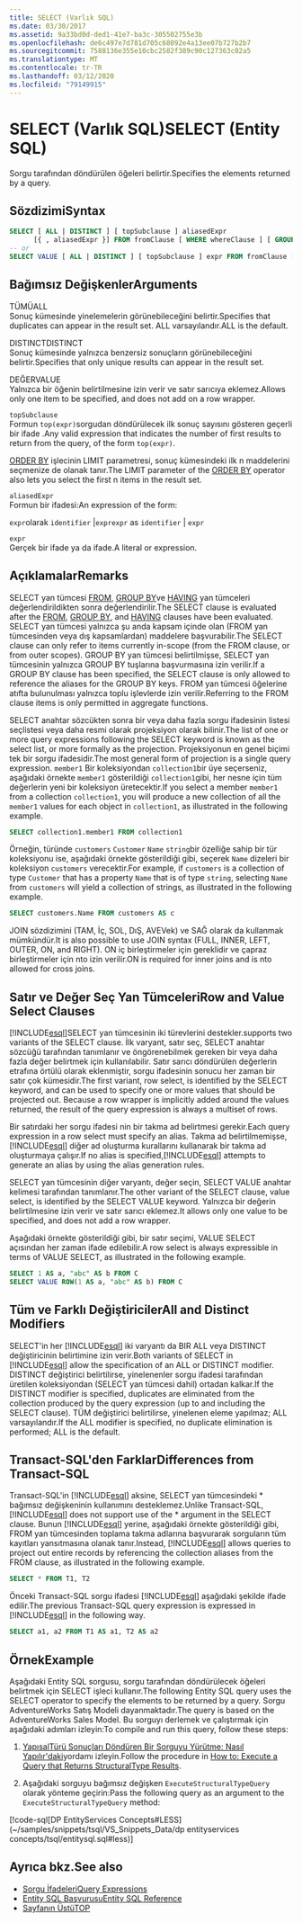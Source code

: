 ```yaml
---
title: SELECT (Varlık SQL)
ms.date: 03/30/2017
ms.assetid: 9a33bd0d-ded1-41e7-ba3c-305502755e3b
ms.openlocfilehash: de6c497e7d781d705c68092e4a13ee07b727b2b7
ms.sourcegitcommit: 7588136e355e10cbc2582f389c90c127363c02a5
ms.translationtype: MT
ms.contentlocale: tr-TR
ms.lasthandoff: 03/12/2020
ms.locfileid: "79149915"
---
```

# <a name="select-entity-sql"></a><span data-ttu-id="9eca4-102">SELECT (Varlık SQL)</span><span class="sxs-lookup"><span data-stu-id="9eca4-102">SELECT (Entity SQL)</span></span>
<span data-ttu-id="9eca4-103">Sorgu tarafından döndürülen öğeleri belirtir.</span><span class="sxs-lookup"><span data-stu-id="9eca4-103">Specifies the elements returned by a query.</span></span>  
  
## <a name="syntax"></a><span data-ttu-id="9eca4-104">Sözdizimi</span><span class="sxs-lookup"><span data-stu-id="9eca4-104">Syntax</span></span>  
  
```sql  
SELECT [ ALL | DISTINCT ] [ topSubclause ] aliasedExpr
      [{ , aliasedExpr }] FROM fromClause [ WHERE whereClause ] [ GROUP BY groupByClause [ HAVING havingClause ] ] [ ORDER BY orderByClause ]  
-- or  
SELECT VALUE [ ALL | DISTINCT ] [ topSubclause ] expr FROM fromClause [ WHERE whereClause ] [ GROUP BY groupByClause [ HAVING havingClause ] ] [ ORDER BY orderByClause  
```  
  
## <a name="arguments"></a><span data-ttu-id="9eca4-105">Bağımsız Değişkenler</span><span class="sxs-lookup"><span data-stu-id="9eca4-105">Arguments</span></span>  
 <span data-ttu-id="9eca4-106">TÜMÜ</span><span class="sxs-lookup"><span data-stu-id="9eca4-106">ALL</span></span>  
 <span data-ttu-id="9eca4-107">Sonuç kümesinde yinelemelerin görünebileceğini belirtir.</span><span class="sxs-lookup"><span data-stu-id="9eca4-107">Specifies that duplicates can appear in the result set.</span></span> <span data-ttu-id="9eca4-108">ALL varsayılandır.</span><span class="sxs-lookup"><span data-stu-id="9eca4-108">ALL is the default.</span></span>  
  
 <span data-ttu-id="9eca4-109">DISTINCT</span><span class="sxs-lookup"><span data-stu-id="9eca4-109">DISTINCT</span></span>  
 <span data-ttu-id="9eca4-110">Sonuç kümesinde yalnızca benzersiz sonuçların görünebileceğini belirtir.</span><span class="sxs-lookup"><span data-stu-id="9eca4-110">Specifies that only unique results can appear in the result set.</span></span>  
  
 <span data-ttu-id="9eca4-111">DEĞER</span><span class="sxs-lookup"><span data-stu-id="9eca4-111">VALUE</span></span>  
 <span data-ttu-id="9eca4-112">Yalnızca bir öğenin belirtilmesine izin verir ve satır sarıcıya eklemez.</span><span class="sxs-lookup"><span data-stu-id="9eca4-112">Allows only one item to be specified, and does not add on a row wrapper.</span></span>  
  
 `topSubclause`  
 <span data-ttu-id="9eca4-113">Formun `top(expr)`sorgudan döndürülecek ilk sonuç sayısını gösteren geçerli bir ifade .</span><span class="sxs-lookup"><span data-stu-id="9eca4-113">Any valid expression that indicates the number of first results to return from the query, of the form `top(expr)`.</span></span>  
  
 <span data-ttu-id="9eca4-114">[ORDER BY](order-by-entity-sql.md) işlecinin LIMIT parametresi, sonuç kümesindeki ilk n maddelerini seçmenize de olanak tanır.</span><span class="sxs-lookup"><span data-stu-id="9eca4-114">The LIMIT parameter of the [ORDER BY](order-by-entity-sql.md) operator also lets you select the first n items in the result set.</span></span>  
  
 `aliasedExpr`  
 <span data-ttu-id="9eca4-115">Formun bir ifadesi:</span><span class="sxs-lookup"><span data-stu-id="9eca4-115">An expression of the form:</span></span>  
  
 <span data-ttu-id="9eca4-116">`expr`olarak `identifier` &#124;`expr`</span><span class="sxs-lookup"><span data-stu-id="9eca4-116">`expr` as `identifier` &#124; `expr`</span></span>  
  
 `expr`  
 <span data-ttu-id="9eca4-117">Gerçek bir ifade ya da ifade.</span><span class="sxs-lookup"><span data-stu-id="9eca4-117">A literal or expression.</span></span>  
  
## <a name="remarks"></a><span data-ttu-id="9eca4-118">Açıklamalar</span><span class="sxs-lookup"><span data-stu-id="9eca4-118">Remarks</span></span>  
 <span data-ttu-id="9eca4-119">SELECT yan tümcesi [FROM](from-entity-sql.md), [GROUP BY](group-by-entity-sql.md)ve [HAVING](having-entity-sql.md) yan tümceleri değerlendirildikten sonra değerlendirilir.</span><span class="sxs-lookup"><span data-stu-id="9eca4-119">The SELECT clause is evaluated after the [FROM](from-entity-sql.md), [GROUP BY](group-by-entity-sql.md), and [HAVING](having-entity-sql.md) clauses have been evaluated.</span></span> <span data-ttu-id="9eca4-120">SELECT yan tümcesi yalnızca şu anda kapsam içinde olan (FROM yan tümcesinden veya dış kapsamlardan) maddelere başvurabilir.</span><span class="sxs-lookup"><span data-stu-id="9eca4-120">The SELECT clause can only refer to items currently in-scope (from the FROM clause, or from outer scopes).</span></span> <span data-ttu-id="9eca4-121">GROUP BY yan tümcesi belirtilmişse, SELECT yan tümcesinin yalnızca GROUP BY tuşlarına başvurmasına izin verilir.</span><span class="sxs-lookup"><span data-stu-id="9eca4-121">If a GROUP BY clause has been specified, the SELECT clause is only allowed to reference the aliases for the GROUP BY keys.</span></span> <span data-ttu-id="9eca4-122">FROM yan tümcesi öğelerine atıfta bulunulması yalnızca toplu işlevlerde izin verilir.</span><span class="sxs-lookup"><span data-stu-id="9eca4-122">Referring to the FROM clause items is only permitted in aggregate functions.</span></span>  
  
 <span data-ttu-id="9eca4-123">SELECT anahtar sözcükten sonra bir veya daha fazla sorgu ifadesinin listesi seçlistesi veya daha resmi olarak projeksiyon olarak bilinir.</span><span class="sxs-lookup"><span data-stu-id="9eca4-123">The list of one or more query expressions following the SELECT keyword is known as the select list, or more formally as the projection.</span></span> <span data-ttu-id="9eca4-124">Projeksiyonun en genel biçimi tek bir sorgu ifadesidir.</span><span class="sxs-lookup"><span data-stu-id="9eca4-124">The most general form of projection is a single query expression.</span></span> <span data-ttu-id="9eca4-125">`member1` Bir koleksiyondan `collection1`bir üye seçerseniz, aşağıdaki örnekte `member1` gösterildiği `collection1`gibi, her nesne için tüm değerlerin yeni bir koleksiyon üretecektir.</span><span class="sxs-lookup"><span data-stu-id="9eca4-125">If you select a member `member1` from a collection `collection1`, you will produce a new collection of all the `member1` values for each object in `collection1`, as illustrated in the following example.</span></span>  
  
```sql  
SELECT collection1.member1 FROM collection1  
```  
  
 <span data-ttu-id="9eca4-126">Örneğin, türünde `customers` `Customer` `Name` `string`bir özelliğe sahip bir tür koleksiyonu ise, aşağıdaki örnekte gösterildiği gibi, seçerek `Name` dizeleri bir koleksiyon `customers` verecektir.</span><span class="sxs-lookup"><span data-stu-id="9eca4-126">For example, if `customers` is a collection of type `Customer` that has a property `Name` that is of type `string`, selecting `Name` from `customers` will yield a collection of strings, as illustrated in the following example.</span></span>  
  
```sql  
SELECT customers.Name FROM customers AS c  
```  
  
 <span data-ttu-id="9eca4-127">JOIN sözdizimini (TAM, İç, SOL, DıŞ, AVEVek) ve SAĞ olarak da kullanmak mümkündür.</span><span class="sxs-lookup"><span data-stu-id="9eca4-127">It is also possible to use JOIN syntax (FULL, INNER, LEFT, OUTER, ON, and RIGHT).</span></span> <span data-ttu-id="9eca4-128">ON iç birleştirmeler için gereklidir ve çapraz birleştirmeler için nto izin verilir.</span><span class="sxs-lookup"><span data-stu-id="9eca4-128">ON is required for inner joins and is nto allowed for cross joins.</span></span>  
  
## <a name="row-and-value-select-clauses"></a><span data-ttu-id="9eca4-129">Satır ve Değer Seç Yan Tümceleri</span><span class="sxs-lookup"><span data-stu-id="9eca4-129">Row and Value Select Clauses</span></span>  
 [!INCLUDE[esql](../../../../../../includes/esql-md.md)]<span data-ttu-id="9eca4-130">SELECT yan tümcesinin iki türevlerini destekler.</span><span class="sxs-lookup"><span data-stu-id="9eca4-130">supports two variants of the SELECT clause.</span></span> <span data-ttu-id="9eca4-131">İlk varyant, satır seç, SELECT anahtar sözcüğü tarafından tanımlanır ve öngörenebilmek gereken bir veya daha fazla değer belirtmek için kullanılabilir. Satır sarıcı döndürülen değerlerin etrafına örtülü olarak eklenmiştir, sorgu ifadesinin sonucu her zaman bir satır çok kümesidir.</span><span class="sxs-lookup"><span data-stu-id="9eca4-131">The first variant, row select, is identified by the SELECT keyword, and can be used to specify one or more values that should be projected out. Because a row wrapper is implicitly added around the values returned, the result of the query expression is always a multiset of rows.</span></span>  
  
 <span data-ttu-id="9eca4-132">Bir satırdaki her sorgu ifadesi nin bir takma ad belirtmesi gerekir.</span><span class="sxs-lookup"><span data-stu-id="9eca4-132">Each query expression in a row select must specify an alias.</span></span> <span data-ttu-id="9eca4-133">Takma ad belirtilmemişse,[!INCLUDE[esql](../../../../../../includes/esql-md.md)] diğer ad oluşturma kurallarını kullanarak bir takma ad oluşturmaya çalışır.</span><span class="sxs-lookup"><span data-stu-id="9eca4-133">If no alias is specified,[!INCLUDE[esql](../../../../../../includes/esql-md.md)] attempts to generate an alias by using the alias generation rules.</span></span>  
  
 <span data-ttu-id="9eca4-134">SELECT yan tümcesinin diğer varyantı, değer seçin, SELECT VALUE anahtar kelimesi tarafından tanımlanır.</span><span class="sxs-lookup"><span data-stu-id="9eca4-134">The other variant of the SELECT clause, value select, is identified by the SELECT VALUE keyword.</span></span> <span data-ttu-id="9eca4-135">Yalnızca bir değerin belirtilmesine izin verir ve satır sarıcı eklemez.</span><span class="sxs-lookup"><span data-stu-id="9eca4-135">It allows only one value to be specified, and does not add a row wrapper.</span></span>  
  
 <span data-ttu-id="9eca4-136">Aşağıdaki örnekte gösterildiği gibi, bir satır seçimi, VALUE SELECT açısından her zaman ifade edilebilir.</span><span class="sxs-lookup"><span data-stu-id="9eca4-136">A row select is always expressible in terms of VALUE SELECT, as illustrated in the following example.</span></span>  
  
```sql  
SELECT 1 AS a, "abc" AS b FROM C  
SELECT VALUE ROW(1 AS a, "abc" AS b) FROM C
```  
  
## <a name="all-and-distinct-modifiers"></a><span data-ttu-id="9eca4-137">Tüm ve Farklı Değiştiriciler</span><span class="sxs-lookup"><span data-stu-id="9eca4-137">All and Distinct Modifiers</span></span>  
 <span data-ttu-id="9eca4-138">SELECT'in her [!INCLUDE[esql](../../../../../../includes/esql-md.md)] iki varyantı da BIR ALL veya DISTINCT değiştiricinin belirtimine izin verir.</span><span class="sxs-lookup"><span data-stu-id="9eca4-138">Both variants of SELECT in [!INCLUDE[esql](../../../../../../includes/esql-md.md)] allow the specification of an ALL or DISTINCT modifier.</span></span> <span data-ttu-id="9eca4-139">DISTINCT değiştirici belirtilirse, yinelenenler sorgu ifadesi tarafından üretilen koleksiyondan (SELECT yan tümcesi dahil) ortadan kalkar.</span><span class="sxs-lookup"><span data-stu-id="9eca4-139">If the DISTINCT modifier is specified, duplicates are eliminated from the collection produced by the query expression (up to and including the SELECT clause).</span></span> <span data-ttu-id="9eca4-140">TÜM değiştirici belirtilirse, yinelenen eleme yapılmaz; ALL varsayılandır.</span><span class="sxs-lookup"><span data-stu-id="9eca4-140">If the ALL modifier is specified, no duplicate elimination is performed; ALL is the default.</span></span>  
  
## <a name="differences-from-transact-sql"></a><span data-ttu-id="9eca4-141">Transact-SQL'den Farklar</span><span class="sxs-lookup"><span data-stu-id="9eca4-141">Differences from Transact-SQL</span></span>  
 <span data-ttu-id="9eca4-142">Transact-SQL'in [!INCLUDE[esql](../../../../../../includes/esql-md.md)] aksine, SELECT yan tümcesindeki \* bağımsız değişkeninin kullanımını desteklemez.</span><span class="sxs-lookup"><span data-stu-id="9eca4-142">Unlike Transact-SQL, [!INCLUDE[esql](../../../../../../includes/esql-md.md)] does not support use of the \* argument in the SELECT clause.</span></span>  <span data-ttu-id="9eca4-143">Bunun [!INCLUDE[esql](../../../../../../includes/esql-md.md)] yerine, aşağıdaki örnekte gösterildiği gibi, FROM yan tümcesinden toplama takma adlarına başvurarak sorguların tüm kayıtları yansıtmasına olanak tanır.</span><span class="sxs-lookup"><span data-stu-id="9eca4-143">Instead, [!INCLUDE[esql](../../../../../../includes/esql-md.md)] allows queries to project out entire records by referencing the collection aliases from the FROM clause, as illustrated in the following example.</span></span>  
  
```sql  
SELECT * FROM T1, T2  
```  
  
 <span data-ttu-id="9eca4-144">Önceki Transact-SQL sorgu ifadesi [!INCLUDE[esql](../../../../../../includes/esql-md.md)] aşağıdaki şekilde ifade edilir.</span><span class="sxs-lookup"><span data-stu-id="9eca4-144">The previous Transact-SQL query expression is expressed in [!INCLUDE[esql](../../../../../../includes/esql-md.md)] in the following way.</span></span>  
  
```sql  
SELECT a1, a2 FROM T1 AS a1, T2 AS a2  
```  
  
## <a name="example"></a><span data-ttu-id="9eca4-145">Örnek</span><span class="sxs-lookup"><span data-stu-id="9eca4-145">Example</span></span>  
 <span data-ttu-id="9eca4-146">Aşağıdaki Entity SQL sorgusu, sorgu tarafından döndürülecek öğeleri belirtmek için SELECT işleci kullanır.</span><span class="sxs-lookup"><span data-stu-id="9eca4-146">The following Entity SQL query uses the SELECT operator to specify the elements to be returned by a query.</span></span> <span data-ttu-id="9eca4-147">Sorgu AdventureWorks Satış Modeli dayanmaktadır.</span><span class="sxs-lookup"><span data-stu-id="9eca4-147">The query is based on the AdventureWorks Sales Model.</span></span> <span data-ttu-id="9eca4-148">Bu sorguyı derlemek ve çalıştırmak için aşağıdaki adımları izleyin:</span><span class="sxs-lookup"><span data-stu-id="9eca4-148">To compile and run this query, follow these steps:</span></span>  
  
1. <span data-ttu-id="9eca4-149">[YapısalTürü Sonuçları Döndüren Bir Sorguyu Yürütme: Nasıl Yapılır'daki](../how-to-execute-a-query-that-returns-structuraltype-results.md)yordamı izleyin.</span><span class="sxs-lookup"><span data-stu-id="9eca4-149">Follow the procedure in [How to: Execute a Query that Returns StructuralType Results](../how-to-execute-a-query-that-returns-structuraltype-results.md).</span></span>  
  
2. <span data-ttu-id="9eca4-150">Aşağıdaki sorguyu bağımsız değişken `ExecuteStructuralTypeQuery` olarak yönteme geçirin:</span><span class="sxs-lookup"><span data-stu-id="9eca4-150">Pass the following query as an argument to the `ExecuteStructuralTypeQuery` method:</span></span>  
  
 [!code-sql[DP EntityServices Concepts#LESS](~/samples/snippets/tsql/VS_Snippets_Data/dp entityservices concepts/tsql/entitysql.sql#less)]  
  
## <a name="see-also"></a><span data-ttu-id="9eca4-151">Ayrıca bkz.</span><span class="sxs-lookup"><span data-stu-id="9eca4-151">See also</span></span>

- [<span data-ttu-id="9eca4-152">Sorgu İfadeleri</span><span class="sxs-lookup"><span data-stu-id="9eca4-152">Query Expressions</span></span>](query-expressions-entity-sql.md)
- [<span data-ttu-id="9eca4-153">Entity SQL Başvurusu</span><span class="sxs-lookup"><span data-stu-id="9eca4-153">Entity SQL Reference</span></span>](entity-sql-reference.md)
- [<span data-ttu-id="9eca4-154">Sayfanın Üstü</span><span class="sxs-lookup"><span data-stu-id="9eca4-154">TOP</span></span>](top-entity-sql.md)
